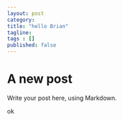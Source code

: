 ```yaml
---
layout: post 
category: 
title: "hello Brian"
tagline: 
tags : [] 
published: false
---
```


# A new post #

Write your post here, using Markdown.

ok



